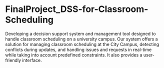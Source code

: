 # FinalProject_DSS-for-Classroom-Scheduling
Developing a decision support system and management tool designed to handle classroom scheduling on a university campus. Our system offers a solution for managing classroom scheduling at the City Campus, detecting conflicts during updates, and handling issues and requests in real-time while taking into account predefined constraints. It also provides a user-friendly interface.
